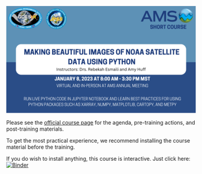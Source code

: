 ![2023 AMS GOES-R/JPSS Short Course: Making Beautiful Images of NOAA Satellite Data using Python](img/logo.png)

Please see the [official course page](https://www.star.nesdis.noaa.gov/atmospheric-composition-training/training_AMS_Short_Course_2023.php) for the agenda, pre-training actions, and post-training materials.

To get the most practical experience, we recommend installing the course material before the training.

If you do wish to install anything, this course is interactive. Just click here: [![Binder](https://mybinder.org/badge_logo.svg)](https://mybinder.org/v2/gh/modern-tools-workshop/AMS-python-workshop-2023.git/HEAD)